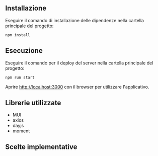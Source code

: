 ## Installazione
Eseguire il comando di installazione delle dipendenze nella cartella principale del progetto:
```bash
npm install
```

## Esecuzione
Eseguire il comando per il deploy del server nella cartella principale del progetto:
```bash
npm run start
```
Aprire [http://localhost:3000](http://localhost:3000) con il browser per utilizzare l'applicativo.

## Librerie utilizzate
- MUI
- axios
- dayjs
- moment

## Scelte implementative
